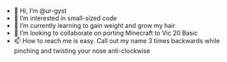 - 👋 Hi, I’m @ur-gyst
- 👀 I’m interested in small-sized code
- 🌱 I’m currently learning to gain weight and grow my hair
- 💞️ I’m looking to collaborate on porting Minecraft to Vic 20 Basic
- 📫 How to reach me is easy. Call out my name 3 times backwards while pinching and twisting your nose anti-clockwise

<!---
ur-gyst/ur-gyst is a ✨ special ✨ repository because its `README.md` (this file) appears on your GitHub profile.
You can click the Preview link to take a look at your changes.
--->
